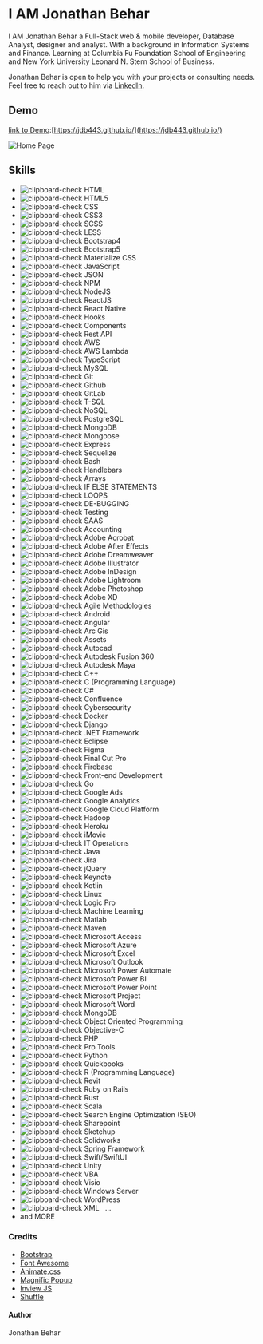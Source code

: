 # I AM Jonathan Behar

I AM Jonathan Behar a Full-Stack web & mobile developer, Database Analyst, designer and analyst. With a background in Information Systems and Finance. Learning at Columbia Fu Foundation School of Engineering and New York University Leonard N. Stern School of Business.

Jonathan Behar is open to help you with your projects or consulting needs.
Feel free to reach out to him via [LinkedIn](https://www.linkedin.com/in/jbehar/ 'LinkedIn').

## Demo

[link to Demo](https://jdb443.github.io/):[https://jdb443.github.io/](https://jdb443.github.io/)

![Home Page](./assets/images/works/jdb443_Home_Page_DCA.png)

## Skills

- ![clipboard-check](./assets/images/clipboard-check.svg) HTML
- ![clipboard-check](./assets/images/clipboard-check.svg) HTML5
- ![clipboard-check](./assets/images/clipboard-check.svg) CSS
- ![clipboard-check](./assets/images/clipboard-check.svg) CSS3
- ![clipboard-check](./assets/images/clipboard-check.svg) SCSS
- ![clipboard-check](./assets/images/clipboard-check.svg) LESS
- ![clipboard-check](./assets/images/clipboard-check.svg) Bootstrap4
- ![clipboard-check](./assets/images/clipboard-check.svg) Bootstrap5
- ![clipboard-check](./assets/images/clipboard-check.svg) Materialize CSS
- ![clipboard-check](./assets/images/clipboard-check.svg) JavaScript
- ![clipboard-check](./assets/images/clipboard-check.svg) JSON
- ![clipboard-check](./assets/images/clipboard-check.svg) NPM
- ![clipboard-check](./assets/images/clipboard-check.svg) NodeJS
- ![clipboard-check](./assets/images/clipboard-check.svg) ReactJS
- ![clipboard-check](./assets/images/clipboard-check.svg) React Native
- ![clipboard-check](./assets/images/clipboard-check.svg) Hooks
- ![clipboard-check](./assets/images/clipboard-check.svg) Components
- ![clipboard-check](./assets/images/clipboard-check.svg) Rest API
- ![clipboard-check](./assets/images/clipboard-check.svg) AWS
- ![clipboard-check](./assets/images/clipboard-check.svg) AWS Lambda
- ![clipboard-check](./assets/images/clipboard-check.svg) TypeScript
- ![clipboard-check](./assets/images/clipboard-check.svg) MySQL
- ![clipboard-check](./assets/images/clipboard-check.svg) Git
- ![clipboard-check](./assets/images/clipboard-check.svg) Github
- ![clipboard-check](./assets/images/clipboard-check.svg) GitLab
- ![clipboard-check](./assets/images/clipboard-check.svg) T-SQL
- ![clipboard-check](./assets/images/clipboard-check.svg) NoSQL
- ![clipboard-check](./assets/images/clipboard-check.svg) PostgreSQL
- ![clipboard-check](./assets/images/clipboard-check.svg) MongoDB
- ![clipboard-check](./assets/images/clipboard-check.svg) Mongoose
- ![clipboard-check](./assets/images/clipboard-check.svg) Express
- ![clipboard-check](./assets/images/clipboard-check.svg) Sequelize
- ![clipboard-check](./assets/images/clipboard-check.svg) Bash
- ![clipboard-check](./assets/images/clipboard-check.svg) Handlebars
- ![clipboard-check](./assets/images/clipboard-check.svg) Arrays
- ![clipboard-check](./assets/images/clipboard-check.svg) IF ELSE STATEMENTS
- ![clipboard-check](./assets/images/clipboard-check.svg) LOOPS
- ![clipboard-check](./assets/images/clipboard-check.svg) DE-BUGGING
- ![clipboard-check](./assets/images/clipboard-check.svg) Testing
- ![clipboard-check](./assets/images/clipboard-check.svg) SAAS
- ![clipboard-check](./assets/images/clipboard-check.svg) Accounting
- ![clipboard-check](./assets/images/clipboard-check.svg) Adobe Acrobat
- ![clipboard-check](./assets/images/clipboard-check.svg) Adobe After Effects
- ![clipboard-check](./assets/images/clipboard-check.svg) Adobe Dreamweaver
- ![clipboard-check](./assets/images/clipboard-check.svg) Adobe Illustrator
- ![clipboard-check](./assets/images/clipboard-check.svg) Adobe InDesign
- ![clipboard-check](./assets/images/clipboard-check.svg) Adobe Lightroom
- ![clipboard-check](./assets/images/clipboard-check.svg) Adobe Photoshop
- ![clipboard-check](./assets/images/clipboard-check.svg) Adobe XD
- ![clipboard-check](./assets/images/clipboard-check.svg) Agile Methodologies
- ![clipboard-check](./assets/images/clipboard-check.svg) Android
- ![clipboard-check](./assets/images/clipboard-check.svg) Angular
- ![clipboard-check](./assets/images/clipboard-check.svg) Arc Gis
- ![clipboard-check](./assets/images/clipboard-check.svg) Assets
- ![clipboard-check](./assets/images/clipboard-check.svg) Autocad
- ![clipboard-check](./assets/images/clipboard-check.svg) Autodesk Fusion 360
- ![clipboard-check](./assets/images/clipboard-check.svg) Autodesk Maya
- ![clipboard-check](./assets/images/clipboard-check.svg) C++
- ![clipboard-check](./assets/images/clipboard-check.svg) C (Programming Language)
- ![clipboard-check](./assets/images/clipboard-check.svg) C#
- ![clipboard-check](./assets/images/clipboard-check.svg) Confluence
- ![clipboard-check](./assets/images/clipboard-check.svg) Cybersecurity
- ![clipboard-check](./assets/images/clipboard-check.svg) Docker
- ![clipboard-check](./assets/images/clipboard-check.svg) Django
- ![clipboard-check](./assets/images/clipboard-check.svg) .NET Framework
- ![clipboard-check](./assets/images/clipboard-check.svg) Eclipse
- ![clipboard-check](./assets/images/clipboard-check.svg) Figma
- ![clipboard-check](./assets/images/clipboard-check.svg) Final Cut Pro
- ![clipboard-check](./assets/images/clipboard-check.svg) Firebase
- ![clipboard-check](./assets/images/clipboard-check.svg) Front-end Development
- ![clipboard-check](./assets/images/clipboard-check.svg) Go
- ![clipboard-check](./assets/images/clipboard-check.svg) Google Ads
- ![clipboard-check](./assets/images/clipboard-check.svg) Google Analytics
- ![clipboard-check](./assets/images/clipboard-check.svg) Google Cloud Platform
- ![clipboard-check](./assets/images/clipboard-check.svg) Hadoop
- ![clipboard-check](./assets/images/clipboard-check.svg) Heroku
- ![clipboard-check](./assets/images/clipboard-check.svg) iMovie
- ![clipboard-check](./assets/images/clipboard-check.svg) IT Operations
- ![clipboard-check](./assets/images/clipboard-check.svg) Java
- ![clipboard-check](./assets/images/clipboard-check.svg) Jira
- ![clipboard-check](./assets/images/clipboard-check.svg) jQuery
- ![clipboard-check](./assets/images/clipboard-check.svg) Keynote
- ![clipboard-check](./assets/images/clipboard-check.svg) Kotlin
- ![clipboard-check](./assets/images/clipboard-check.svg) Linux
- ![clipboard-check](./assets/images/clipboard-check.svg) Logic Pro
- ![clipboard-check](./assets/images/clipboard-check.svg) Machine Learning
- ![clipboard-check](./assets/images/clipboard-check.svg) Matlab
- ![clipboard-check](./assets/images/clipboard-check.svg) Maven
- ![clipboard-check](./assets/images/clipboard-check.svg) Microsoft Access
- ![clipboard-check](./assets/images/clipboard-check.svg) Microsoft Azure
- ![clipboard-check](./assets/images/clipboard-check.svg) Microsoft Excel
- ![clipboard-check](./assets/images/clipboard-check.svg) Microsoft Outlook
- ![clipboard-check](./assets/images/clipboard-check.svg) Microsoft Power Automate
- ![clipboard-check](./assets/images/clipboard-check.svg) Microsoft Power BI
- ![clipboard-check](./assets/images/clipboard-check.svg) Microsoft Power Point
- ![clipboard-check](./assets/images/clipboard-check.svg) Microsoft Project
- ![clipboard-check](./assets/images/clipboard-check.svg) Microsoft Word
- ![clipboard-check](./assets/images/clipboard-check.svg) MongoDB
- ![clipboard-check](./assets/images/clipboard-check.svg) Object Oriented Programming
- ![clipboard-check](./assets/images/clipboard-check.svg) Objective-C
- ![clipboard-check](./assets/images/clipboard-check.svg) PHP
- ![clipboard-check](./assets/images/clipboard-check.svg) Pro Tools
- ![clipboard-check](./assets/images/clipboard-check.svg) Python
- ![clipboard-check](./assets/images/clipboard-check.svg) Quickbooks
- ![clipboard-check](./assets/images/clipboard-check.svg) R (Programming Language)
- ![clipboard-check](./assets/images/clipboard-check.svg) Revit
- ![clipboard-check](./assets/images/clipboard-check.svg) Ruby on Rails
- ![clipboard-check](./assets/images/clipboard-check.svg) Rust
- ![clipboard-check](./assets/images/clipboard-check.svg) Scala
- ![clipboard-check](./assets/images/clipboard-check.svg) Search Engine Optimization (SEO)
- ![clipboard-check](./assets/images/clipboard-check.svg) Sharepoint
- ![clipboard-check](./assets/images/clipboard-check.svg) Sketchup
- ![clipboard-check](./assets/images/clipboard-check.svg) Solidworks
- ![clipboard-check](./assets/images/clipboard-check.svg) Spring Framework
- ![clipboard-check](./assets/images/clipboard-check.svg) Swift/SwiftUI
- ![clipboard-check](./assets/images/clipboard-check.svg) Unity
- ![clipboard-check](./assets/images/clipboard-check.svg) VBA
- ![clipboard-check](./assets/images/clipboard-check.svg) Visio
- ![clipboard-check](./assets/images/clipboard-check.svg) Windows Server
- ![clipboard-check](./assets/images/clipboard-check.svg) WordPress
- ![clipboard-check](./assets/images/clipboard-check.svg) XML &nbsp;
...
- and MORE

### Credits

- <a href="http://getbootstrap.com/" target="_blank">Bootstrap</a>
- <a href="https://fortawesome.github.io/Font-Awesome/" target="_blank">Font Awesome</a>
- <a href="https://daneden.github.io/animate.css/" target="_blank">Animate.css</a>
- <a href="http://dimsemenov.com/plugins/magnific-popup/" target="_blank">Magnific Popup</a>
- <a href="https://github.com/protonet/jquery.inview" target="_blank">Inview JS</a>
- <a href="http://vestride.github.io/Shuffle/" target="_blank">Shuffle</a>

#### Author

Jonathan Behar
